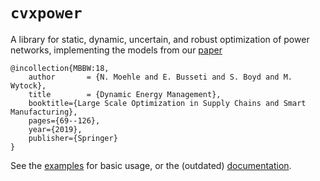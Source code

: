 # `cvxpower`

A library for static, dynamic, uncertain, and robust optimization of power networks, implementing the models from our [paper](https://web.stanford.edu/~boyd/papers/dyn_ener_man.html)

```
@incollection{MBBW:18,
    author       = {N. Moehle and E. Busseti and S. Boyd and M. Wytock},
    title        = {Dynamic Energy Management},
    booktitle={Large Scale Optimization in Supply Chains and Smart Manufacturing},
    pages={69--126},
    year={2019},
    publisher={Springer}
}
```


See the [examples](https://github.com/cvxgrp/cvxpower/tree/master/examples) for basic usage, or the (outdated) [documentation](http://energy-management.readthedocs.io/).
